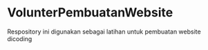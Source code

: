 # VolunterPembuatanWebsite
Respository ini digunakan sebagai latihan untuk pembuatan website dicoding
